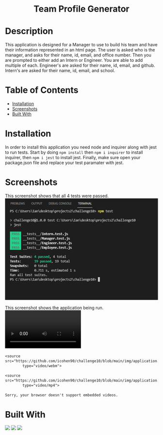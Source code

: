 # <h1 align="center">Team Profile Generator</h1>

# Description
This application is designed for a Manager to use to build his team and have their information represented in an html page. The user is asked who is the manager, and asks for their name, id, email, and office number. Then you are prompted to either add an Intern or Engineer. You are able to add multiple of each. Engineer's are asked for their name, id, email, and github. Intern's are asked for their name, id, email, and school. 

# Table of Contents
  * [Installation](#Installation)
  * [Screenshots](#Screenshots)
  * [Built With](#BuiltWith)

# Installation

In order to install this application you need node and inquirer along with jest to run tests. Start by doing `npm install` then `npm i inquirer` to install inquirer, then `npm i jest` to install jest. Finally, make sure open your package.json file and replace your test paramater with jest. 


# Screenshots 
This screenshot shows that all 4 tests were passed. <br>
<img src="https://github.com/icohen90/challenge10/blob/main/img/tests.png">

This screenshot shows the application being run. <br>
<video controls width="250">

    <source src="https://github.com/icohen90/challenge10/blob/main/img/application.webm"
            type="video/webm">

    <source src="https://github.com/icohen90/challenge10/blob/main/img/application.mp4"
            type="video/mp4">

    Sorry, your browser doesn't support embedded videos.
</video>

# Built With

<img src="https://img.shields.io/badge/Node-Red">
<img src="https://img.shields.io/badge/Javascript-Blue">
<img src="https://img.shields.io/badge/HTML-Green">
